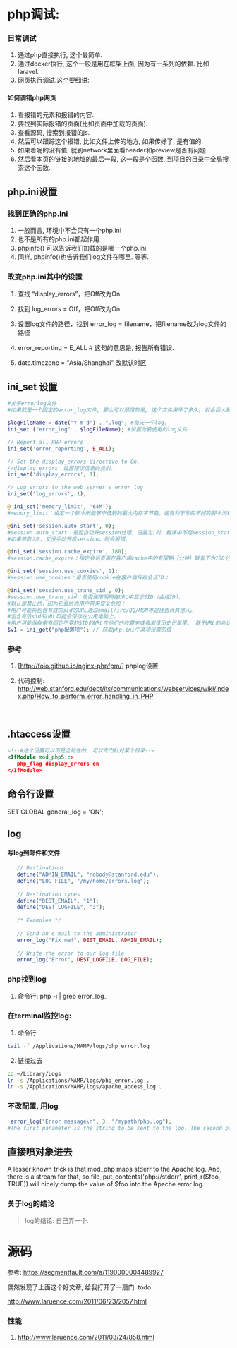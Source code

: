 # php调试:

### 日常调试

1. 通过php直接执行, 这个最简单.
2. 通过docker执行, 这个一般是用在框架上面, 因为有一系列的依赖. 比如laravel.
3. 网页执行调试.这个要细讲:

####  如何调错php网页

1. 看报错的元素和报错的内容.
2. 要找到实际报错的页面(比如页面中加载的页面).
3. 查看源码, 搜索到报错的js.
4. 然后可以跟踪这个报错, 比如文件上传的地方, 如果传好了, 是有值的.
5. 如果着呢的没有值, 就到network里面看header和preview是否有问题.
6. 然后看本页的链接的地址的最后一段, 这一段是个函数,  到项目的目录中全局搜索这个函数.



## php.ini设置

### 找到正确的php.ini

1. 一般而言, 环境中不会只有一个php.ini
2. 也不是所有的php.ini都起作用.
3. phpinfo() 可以告诉我们加载的是哪一个php.ini
4. 同样, phpinfo()也告诉我们log文件在哪里. 等等.



### 改变php.ini其中的设置

1. 查找 “display_errors”，把Off改为On

2. 找到  log_errors = Off，把Off改为On

3. 设置log文件的路径，找到 error_log = filename，把filename改为log文件的路径

4. error_reporting  =  E_ALL # 这句的意思是, 报告所有错误.

5. date.timezone = "Asia/Shanghai"  改默认时区

## ini_set 设置

```php
#关于errorlog文件
#如果就是一个固定的error_log文件, 那么可以预见的是, 这个文件用不了多久, 就会巨大到打不开了, 因此, 一个带日期的log文件, 每天一个log是个不错的主意.

$logFileName = date("Y-m-d") . ".log"; #每天一个log.
ini_set ("error_log" , $logFileName); #设置为要使用的log文件.

// Report all PHP errors
ini_set('error_reporting', E_ALL);

// Set the display_errors directive to On, 
//display_errors：设置错误信息的类别。
ini_set('display_errors', 1);

// Log errors to the web server's error log
ini_set('log_errors', 1);

@ ini_set('memory_limit', '64M');
#menory_limit：设定一个脚本所能够申请到的最大内存字节数，这有利于写的不好的脚本消耗服务器上的可用内存。@符号代表不输出错误。

@ini_set('session.auto_start', 0);
#session.auto_start：是否自动开session处理，设置为1时，程序中不用session_start()来手动开启session也可使用session，
#如果参数为0，又没手动开启session，则会报错。

@ini_set('session.cache_expire', 180);
#session.cache_expire：指定会话页面在客户端cache中的有限期（分钟）缺省下为180分钟。如果设置了session.cache_limiter=nocache时，此处设置无 效。

@ini_set('session.use_cookies', 1);
#session.use_cookies：是否使用cookie在客户端保存会话ID；

@ini_set('session.use_trans_sid', 0);
#session.use_trans_sid：是否使用明码在URL中显示SID（会话ID），
#默认是禁止的，因为它会给你用户带来安全危险：
#用户可能将包含有效的sid的URL通过email/irc/QQ/MSN等途径告诉其他人。
#包含有效sid的URL可能会保存在公用电脑上。
#用户可能保存带有固定不变的SID的URL在他们的收藏夹或者浏览历史记录里。 基于URL的会话管理总是比基于Cookie的会话管理有更多的风险，所以应当禁用。
$v1 = ini_get("php配置项"); // 获取php.ini中某项设置的值
```

### 参考

1. [http://foio.github.io/nginx-phpfpm/]
   phplog设置

2. 代码控制: http://web.stanford.edu/dept/its/communications/webservices/wiki/index.php/How_to_perform_error_handling_in_PHP

   ​

## .htaccess设置 

```xml
<!--#这个设置可以不是全局性的, 可以专门针对某个目录-->
<IfModule mod_php5.c>
   php_flag display_errors on
</IfModule>
```

## 命令行设置 

SET GLOBAL general_log = 'ON';

## log

#### 写log到邮件和文件

```php
   // Destinations
   define("ADMIN_EMAIL", "nobody@stanford.edu");
   define("LOG_FILE", "/my/home/errors.log");
    
   // Destination types
   define("DEST_EMAIL", "1");
   define("DEST_LOGFILE", "3");
    
   /* Examples */
   
   // Send an e-mail to the administrator
   error_log("Fix me!", DEST_EMAIL, ADMIN_EMAIL);
    
   // Write the error to our log file
   error_log("Error", DEST_LOGFILE, LOG_FILE);
```

### php找到log

1. 命令行: php -i | grep error_log_

### 在terminal监控log: 

1. 命令行
```sh
tail -f /Applications/MAMP/logs/php_error.log
```
2. 链接过去
```sh
cd ~/Library/Logs
ln -s /Applications/MAMP/logs/php_error.log .
ln -s /Applications/MAMP/logs/apache_access_log .
```
### 不改配置, 用log

```php
 error_log("Error message\n", 3, "/mypath/php.log");
#The first parameter is the string to be sent to the log. The second parameter 3 means expect a file destination. The third parameter is the log file path.
```

## 直接喷对象进去

A lesser known trick is that mod_php maps stderr to the Apache log. And, there is a stream for that, so file_put_contents('php://stderr', print_r($foo, TRUE)) will nicely dump the value of $foo into the Apache error log.

### 关于log的结论

> log的结论: 自己弄一个.

# 源码

参考: https://segmentfault.com/a/1190000004489927

偶然发现了上面这个好文章, 给我打开了一扇门. todo

http://www.laruence.com/2011/06/23/2057.html



### 性能

1. http://www.laruence.com/2011/03/24/858.html